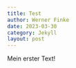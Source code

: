 ```yaml
---
title: Test
author: Werner Finke
date: 2023-03-30
category: Jekyll
layout: post
---
```


Mein erster Text!